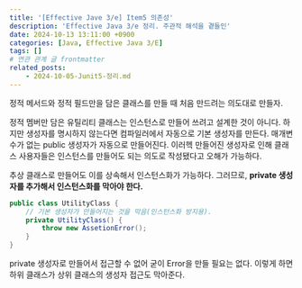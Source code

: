 ```yaml
---
title: '[Effective Jave 3/e] Item5 의존성'
description: 'Effective Java 3/e 정리. 주관적 해석을 곁들인'
date: 2024-10-13 13:11:00 +0900
categories: [Java, Effective Java 3/E]
tags: []
# 연관 관계 글 frontmatter
related_posts:
    - 2024-10-05-Junit5-정리.md
---
```


정적 메서드와 정적 필드만을 담은 클래스를 만들 때 처음 만드려는 의도대로 만들자.

정적 멤버만 담은 유틸리티 클래스는 인스턴스로 만들어 쓰려고 설계한 것이 아니다. 하지만 생성자를 명시하지 않는다면 컴파일러에서 자동으로 기본 생성자를 만든다.
매개변수가 없는 public 생성자가 자동으로 만들어진다. 이러헥 만들어진 생성자로 인해 클래스 사용자들은 인스턴스를 만들어도 되는 의도로 작성됐다고 오해가 가능하다.

추상 클래스로 만들어도 이를 상속해서 인스턴스화가 가능하다. 그러므로, **private 생성자를 추가해서 인스턴스화를 막아야 한다.**

```java
public class UtilityClass {
	// 기본 생성자가 만들어지는 것을 막음(인스턴스화 방지용).
	private UtilityClass() {
		throw new AssetionError();
	}
}
```
private 생성자로 만들어서 접근할 수 없어 굳이 Error을 만들 필요는 없다.
이렇게 하면 하위 클래스가 상위 클래스의 생성자 접근도 막아준다.